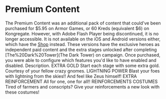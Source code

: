 # Premium Content

The Premium Content was an additional pack of content that could've been purchased for $5.95 on Armor Games, or 60 Kreds (equivalent $6) on Kongregate. However, with Adobe Flash Player being discontinued, it is no longer accessible. It is not available on the iOS and Android versions either, which have the [Shop](Shop) instead. These versions have the exclusive heroes as independent paid content and the extra stages unlocked after completing [The%20Dark%20Tower](The Dark Tower) on campaign. Once purchased, you were able to configure which features you'd like to have enabled and disabled.
Description.
 EXTRA GOLD
Start each stage with some extra gold. Courtesy of your fellow crazy gnomes.
 LIGHTNING POWER
Blast your foes with lightning from the skies!! And feel like Zeus himself!
 EXTRA REINFORCEMENT
All for one, one for all!!
 REINFORCEMENTS COSTUMES
Tired of farmers and conscripts? Give your reinforcements a new look with these costumes!